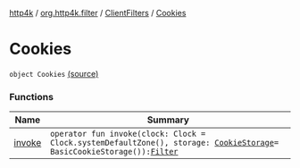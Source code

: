 [http4k](../../../index.md) / [org.http4k.filter](../../index.md) / [ClientFilters](../index.md) / [Cookies](./index.md)

# Cookies

`object Cookies` [(source)](https://github.com/http4k/http4k/blob/master/http4k-core/src/main/kotlin/org/http4k/filter/ClientFilters.kt#L92)

### Functions

| Name | Summary |
|---|---|
| [invoke](invoke.md) | `operator fun invoke(clock: Clock = Clock.systemDefaultZone(), storage: `[`CookieStorage`](../../../org.http4k.filter.cookie/-cookie-storage/index.md)` = BasicCookieStorage()): `[`Filter`](../../../org.http4k.core/-filter/index.md) |
